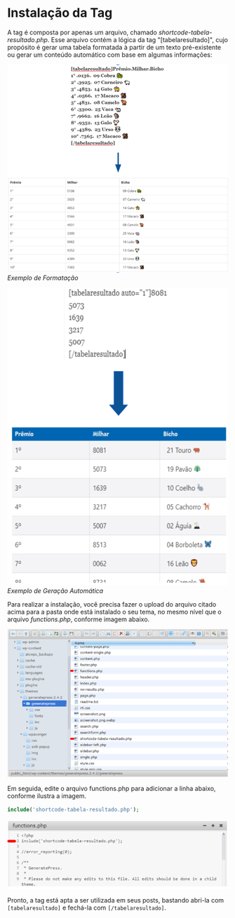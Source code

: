 # Instalação da Tag

A tag é composta por apenas um arquivo, chamado *shortcode-tabela-resultado.php*. Esse arquivo contém a lógica da tag "[tabelaresultado]", cujo propósito é gerar uma tabela formatada à partir de um texto pré-existente ou gerar um conteúdo automático com base em algumas informações:

![Exemplo Uso Tag Formatação](./imgs/exemploUsoTagFormatacao.png)
_Exemplo de Formatação_


![Exemplo Uso Tag Automática](./imgs/exemploUsoTagAutomatica.png)
_Exemplo de Geração Automática_

Para realizar a instalação, você precisa fazer o upload do arquivo citado acima para a pasta onde está instalado o seu tema, no mesmo nível que o arquivo *functions.php*, conforme imagem abaixo.

![Parte 1](./imgs/instalacaoTagParte1.png)

Em seguida, edite o arquivo functions.php para adicionar a linha abaixo, conforme ilustra a imagem.

```php
include('shortcode-tabela-resultado.php');
```

![Parte 2](./imgs/instalacaoTagParte2.png)

Pronto, a tag está apta a ser utilizada em seus posts, bastando abrí-la com `[tabelaresultado]` e fechá-la com `[/tabelaresultado]`.